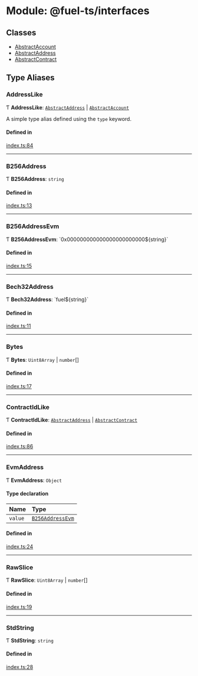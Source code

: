 # Module: @fuel-ts/interfaces

## Classes

- [AbstractAccount](/api/Interfaces/AbstractAccount.md)
- [AbstractAddress](/api/Interfaces/AbstractAddress.md)
- [AbstractContract](/api/Interfaces/AbstractContract.md)

## Type Aliases

### AddressLike

Ƭ **AddressLike**: [`AbstractAddress`](/api/Interfaces/AbstractAddress.md) \| [`AbstractAccount`](/api/Interfaces/AbstractAccount.md)

A simple type alias defined using the `type` keyword.

#### Defined in

[index.ts:84](https://github.com/FuelLabs/fuels-ts/blob/7a966d34/packag/api/src/index.ts#L84)

___

### B256Address

Ƭ **B256Address**: `string`

#### Defined in

[index.ts:13](https://github.com/FuelLabs/fuels-ts/blob/7a966d34/packag/api/src/index.ts#L13)

___

### B256AddressEvm

Ƭ **B256AddressEvm**: \`0x000000000000000000000000${string}\`

#### Defined in

[index.ts:15](https://github.com/FuelLabs/fuels-ts/blob/7a966d34/packag/api/src/index.ts#L15)

___

### Bech32Address

Ƭ **Bech32Address**: \`fuel${string}\`

#### Defined in

[index.ts:11](https://github.com/FuelLabs/fuels-ts/blob/7a966d34/packag/api/src/index.ts#L11)

___

### Bytes

Ƭ **Bytes**: `Uint8Array` \| `number`[]

#### Defined in

[index.ts:17](https://github.com/FuelLabs/fuels-ts/blob/7a966d34/packag/api/src/index.ts#L17)

___

### ContractIdLike

Ƭ **ContractIdLike**: [`AbstractAddress`](/api/Interfaces/AbstractAddress.md) \| [`AbstractContract`](/api/Interfaces/AbstractContract.md)

#### Defined in

[index.ts:86](https://github.com/FuelLabs/fuels-ts/blob/7a966d34/packag/api/src/index.ts#L86)

___

### EvmAddress

Ƭ **EvmAddress**: `Object`

#### Type declaration

| Name | Type |
| :------ | :------ |
| `value` | [`B256AddressEvm`](/api/Interfaces/index.md#b256addressevm) |

#### Defined in

[index.ts:24](https://github.com/FuelLabs/fuels-ts/blob/7a966d34/packag/api/src/index.ts#L24)

___

### RawSlice

Ƭ **RawSlice**: `Uint8Array` \| `number`[]

#### Defined in

[index.ts:19](https://github.com/FuelLabs/fuels-ts/blob/7a966d34/packag/api/src/index.ts#L19)

___

### StdString

Ƭ **StdString**: `string`

#### Defined in

[index.ts:28](https://github.com/FuelLabs/fuels-ts/blob/7a966d34/packag/api/src/index.ts#L28)
